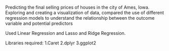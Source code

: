 Predicting the final selling prices of houses in the city of Ames, Iowa. Exploring and creating a visualization of data, compared the use of different regression models to understand the relationship between the outcome variable and potential predictors

Used Linear Regression and Lasso and Ridge Regression.

Libraries required:
1.Caret
2.dplyr
3.ggplot2
